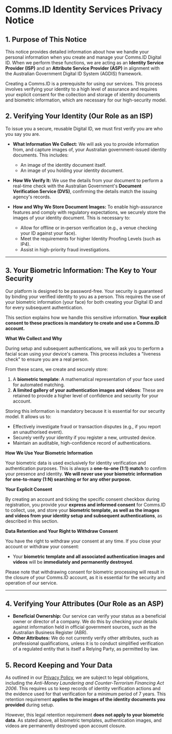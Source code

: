 # **Comms.ID Identity Services Privacy Notice**

<!--
**Last Updated:** [automatically managed by CI/CD pipeline using Git history]
**Version:** [Automated from package.json]
-->

## **1. Purpose of This Notice**

This notice provides detailed information about how we handle your personal information when you create and manage your Comms.ID Digital ID. When we perform these functions, we are acting as an **Identity Service Provider (ISP)** and an **Attribute Service Provider (ASP)** in alignment with the Australian Government Digital ID System (AGDIS) framework.

Creating a Comms.ID is a prerequisite for using our services. This process involves verifying your identity to a high level of assurance and requires your explicit consent for the collection and storage of identity documents and biometric information, which are necessary for our high-security model.

## **2. Verifying Your Identity (Our Role as an ISP)**

To issue you a secure, reusable Digital ID, we must first verify you are who you say you are.

- **What Information We Collect:** We will ask you to provide information from, and capture images of, your Australian government-issued identity documents. This includes:

  - An image of the identity document itself.
  - An image of you holding your identity document.

- **How We Verify It:** We use the details from your document to perform a real-time check with the Australian Government's **Document Verification Service (DVS)**, confirming the details match the issuing agency's records.

- **How and Why We Store Document Images:** To enable high-assurance features and comply with regulatory expectations, we securely store the images of your identity document. This is necessary to:
  - Allow for offline or in-person verification (e.g., a venue checking your ID against your face).
  - Meet the requirements for higher Identity Proofing Levels (such as IP4).
  - Assist in high-priority fraud investigations.

---

## **3. Your Biometric Information: The Key to Your Security**

Our platform is designed to be password-free. Your security is guaranteed by binding your verified identity to you as a person. This requires the use of your biometric information (your face) for both creating your Digital ID and for every subsequent authentication.

This section explains how we handle this sensitive information. **Your explicit consent to these practices is mandatory to create and use a Comms.ID account.**

**What We Collect and Why**

During setup and subsequent authentications, we will ask you to perform a facial scan using your device's camera. This process includes a "liveness check" to ensure you are a real person.

From these scans, we create and securely store:

1. A **biometric template**: A mathematical representation of your face used for automated matching.
2. **A limited gallery of your authentication images and videos**: These are retained to provide a higher level of confidence and security for your account.

Storing this information is mandatory because it is essential for our security model. It allows us to:

- Effectively investigate fraud or transaction disputes (e.g., if you report an unauthorised event).
- Securely verify your identity if you register a new, untrusted device.
- Maintain an auditable, high-confidence record of authentications.

**How We Use Your Biometric Information**

Your biometric data is used exclusively for identity verification and authentication purposes. This is always a **one-to-one (1:1) match** to confirm your presence and identity. **We will never use your biometric information for one-to-many (1:N) searching or for any other purpose.**

**Your Explicit Consent**

By creating an account and ticking the specific consent checkbox during registration, you provide your **express and informed consent** for Comms.ID to collect, use, and store your **biometric template, as well as the images and videos from your identity setup and subsequent authentications**, as described in this section.

**Data Retention and Your Right to Withdraw Consent**

You have the right to withdraw your consent at any time. If you close your account or withdraw your consent:

- Your **biometric template and all associated authentication images and videos** will be **immediately and permanently destroyed**.

Please note that withdrawing consent for biometric processing will result in the closure of your Comms.ID account, as it is essential for the security and operation of our service.

---

## **4. Verifying Your Attributes (Our Role as an ASP)**

- **Beneficial Ownership:** Our service can verify your status as a beneficial owner or director of a company. We do this by checking your details against information held in official government sources, such as the Australian Business Register (ABR).
- **Other Attributes:** We do not currently verify other attributes, such as professional qualifications, unless it is to conduct simplified verification of a regulated entity that is itself a Relying Party, as permitted by law.

## **5. Record Keeping and Your Data**

As outlined in our [Privacy Policy](/privacy), we are subject to legal obligations, including the _Anti-Money Laundering and Counter-Terrorism Financing Act 2006_. This requires us to keep records of identity verification actions and the evidence used for that verification for a minimum period of 7 years. This retention requirement **applies to the images of the identity documents you provided** during setup.

However, this legal retention requirement **does not apply to your biometric data**. As stated above, all biometric templates, authentication images, and videos are permanently destroyed upon account closure.
